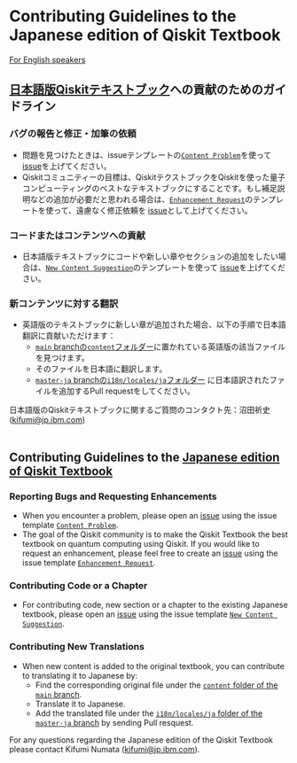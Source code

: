 
# Contributing Guidelines to the Japanese edition of Qiskit Textbook
[For English speakers](#contributing-guidelines-to-the-japanese-edition-of-qiskit-textbook-1)
## [日本語版Qiskitテキストブック](https://qiskit.org/textbook/ja/preface.html)への貢献のためのガイドライン
### バグの報告と修正・加筆の依頼
- 問題を見つけたときは、issueテンプレートの[`Content Problem`](https://github.com/qiskit-community/qiskit-textbook/issues/new?assignees=&labels=content+bug&template=content-problem---.md&title=)を使って [issue](https://github.com/qiskit-community/qiskit-textbook/issues)を上げてください。
- Qiskitコミュニティーの目標は、QiskitテクストブックをQiskitを使った量子コンピューティングのベストなテキストブックにすることです。もし補足説明などの追加が必要だと思われる場合は、[`Enhancement Request`](https://github.com/qiskit-community/qiskit-textbook/issues/new?assignees=&labels=enhancement&template=enhancement-request---.md&title=)のテンプレートを使って、遠慮なく修正依頼を [issue](https://github.com/qiskit-community/qiskit-textbook/issues)として上げてください。

### コードまたはコンテンツへの貢献
- 日本語版テキストブックにコードや新しい章やセクションの追加をしたい場合は、[`New Content Suggestion`](https://github.com/qiskit-community/qiskit-textbook/issues/new?assignees=&labels=New+Content+Suggestion&template=new-content-suggestion-----.md&title=)のテンプレートを使って [issue](https://github.com/qiskit-community/qiskit-textbook/issues)を上げてください。

### 新コンテンツに対する翻訳
- 英語版のテキストブックに新しい章が追加された場合、以下の手順で日本語翻訳に貢献いただけます：
    - [`main` branchの`content`フォルダー](https://github.com/qiskit-community/qiskit-textbook/tree/main/content)に置かれている英語版の該当ファイルを見つけます。
    - そのファイルを日本語に翻訳します。
    - [`master-ja` branchの`i18n/locales/ja`フォルダー](https://github.com/qiskit-community/qiskit-textbook/tree/master-ja/i18n/locales/ja) に日本語訳されたファイルを追加するPull requestをしてください。

日本語版のQiskitテキストブックに関するご質問のコンタクト先：沼田祈史 (kifumi@jp.ibm.com) 
</br>
</br>

## Contributing Guidelines to the [Japanese edition of Qiskit Textbook](https://qiskit.org/textbook/ja/preface.html)

### Reporting Bugs and Requesting Enhancements
- When you encounter a problem, please open an [issue](https://github.com/qiskit-community/qiskit-textbook/issues) using the issue template [`Content Problem`](https://github.com/qiskit-community/qiskit-textbook/issues/new?assignees=&labels=content+bug&template=content-problem---.md&title=). 
- The goal of the Qiskit community is to make the Qiskit Textbook the best textbook on quantum computing using Qiskit. If you would like to request an enhancement, please feel free to create an [issue](https://github.com/qiskit-community/qiskit-textbook/issues) using the issue template [`Enhancement Request`](https://github.com/qiskit-community/qiskit-textbook/issues/new?assignees=&labels=enhancement&template=enhancement-request---.md&title=). 

### Contributing Code or a Chapter
- For contributing code, new section or a chapter to the existing Japanese textbook, please open an [issue](https://github.com/qiskit-community/qiskit-textbook/issues) using the issue template [`New Content Suggestion`](https://github.com/qiskit-community/qiskit-textbook/issues/new?assignees=&labels=New+Content+Suggestion&template=new-content-suggestion-----.md&title=).

### Contributing New Translations
- When new content is added to the original textbook, you can contribute to translating it to Japanese by:
    - Find the corresponding original file under the [`content` folder of the `main` branch](https://github.com/qiskit-community/qiskit-textbook/tree/main/content).
    - Translate it to Japanese.
    - Add the translated file under the [`i18n/locales/ja` folder of the `master-ja` branch](https://github.com/qiskit-community/qiskit-textbook/tree/master-ja/i18n/locales/ja) by sending Pull resquest.

For any questions regarding the Japanese edition of the Qiskit Textbook please contact Kifumi Numata (kifumi@jp.ibm.com).